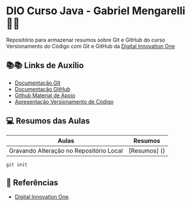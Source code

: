 # DIO Curso Java - Gabriel Mengarelli 🚀🚀

Repositório para armazenar resumos sobre Git e GitHub do curso Versionamento do Código com Git e GitHub da [Digital Innovation One](https://www.dio.me/)

## 📚️📚️ Links de Auxílio
 - [Documentação GIt](https://git-scm.com/doc)
 - [Documentação GitHub](https://docs.github.com/)
 - [Github Material de Apoio](https://github.com/elidianaandrade/dio-curso-git-github)
 - [Apresentação Versionamento de Código](https://academiapme-my.sharepoint.com/:p:/g/personal/renato_dio_me/EYjkgVZuUv5HsVgJUEPv1_oB_QWs8MFBY_PBQ2UAtLqucg?rtime=FOF68ttW3Ug)

 ## 💻️ Resumos das Aulas

 | Aulas | Resumos |
 |------|---------|
 | Gravando Alteração no Repositório Local | [Resumos] () |

 ```
 git init
 ```

 ## 🔎 Referências
 - [Digital Innovation One]().
 
